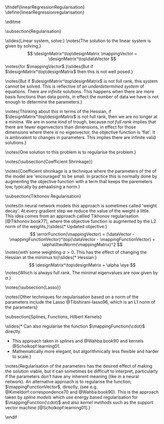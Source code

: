 \ifndef{linearRegressionRegularisation}
\define{linearRegressionregularisation}

\editme

\subsection{Regularisation}

\slides{Linear system, solve:}
\notes{The solution to the linear system is given by solving,}
$$
\designMatrix^\top\designMatrix \mappingVector = \designMatrix^\top\dataVector
$$ 
\notes{for $\mappingVector$.}\slides{But if $\designMatrix^\top\designMatrix$ then this is not well posed.}

\notes{But if $\designMatrix^\top\designMatrix$ is not full rank, this system cannot be solved. This is reflective of an *underdetermined system* of equations. There are *infinite* solutions. This happens when there are more basis functions than data points, in effect the number of data we have is not enough to determine the parameters.}

\notes{Thinking about this in terms of the Hessian, if $\designMatrix^\top\designMatrix$ is not full rank, then we are no longer at a minima. We are in some kind of trough, because *not full rank* implies that there are fewer eigenvectors than dimensions, in effect for those dimensions where there is no eigenvector, the objective function is 'flat'. It is ambivalent to changes in parameters. This implies there are infinite valid solutions.}

\notes{One solution to this problem is to regularise the problem.}

\notes{\subsection{Coefficient Shrinkage}}

\notes{Coefficient shrinkage is a technique where the parameters of the of the model are 'encouraged' to be small. In practice this is normally done by augmenting the objective function with a term that keeps the paremeters low, typically by penaalising a norm.}

\subsection{Tikhonov Regularisation}

\notes{In neural network models this approach is sometimes called 'weight decay'. At every gradient step we reduce the value of the weight a little. This idea comes from an approach callled Tikhonov regularisation [@Tikhonov:book77], where the objective function is augmented by the L2 norm of the weights,}\slides{* Updated objective:}
$$
\errorFunction(\mappingVector) = (\dataVector - \mappingFunctionVector)^\top(\dataVector - \mappingFunctionVector) + \alpha\ltwoNorm{\mappingMatrix}^2
$$
\notes{with some weighting $\alpha >0$. This has the effect of changing the Hessian at the minimua to}\slides{* Hessian:}
$$
\designMatrix^\top\designMatrix + \alpha \eye
$$
\notes{Which is always full rank. The minimal eigenvalues are now given by $\alpha$.}

\notes{\subsection{Lasso}}

\notes{Other techniques for regularisation based on a norm of the parameters include the Lasso @Tibshirani-lasso96, which is an L1 norm of the parameters}



\subsection{Splines, Functions, Hilbert Kernels}

\slides{* Can also regularise the function $\mappingFunction(\cdot)$ directly.
* This approach taken in *splines* and  @Wahba:book90 and kernels @Scholkopf:learning01.
* Mathematically more elegant, but algorithmically less flexible and harder to scale.}

\notes{Regularisation of the parameters has the desired effect of making the solution viable, but it can sometimes be difficult to interpret, particularly if the parameters don't have any inherent meaning (like in a neural network). An alternative approach is to regularise the function, $\mappingFunctionVector$, directly, (see e.g. @Kimeldorf:correspondence70 and @Wahba:book90). This is the approach taken by *spline models* which use energy based regularisation for $\mappingFunction(\cdot)$ and also *kernel methods* such as the support vector machine [@Scholkopf:learning01].}



\endif
